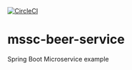 [![CircleCI](https://circleci.com/gh/panosGel/mssc-beer-service.svg?style=svg)](https://circleci.com/gh/panosGel/mssc-beer-service)
# mssc-beer-service

Spring Boot Microservice example

